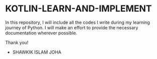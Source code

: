 # KOTLIN-LEARN-AND-IMPLEMENT
In this repository, I will include all the codes I write during my learning journey of Python.
I will make an effort to provide the necessary documentation wherever possible.

Thank you!
- SHAWKIK ISLAM JOHA 
